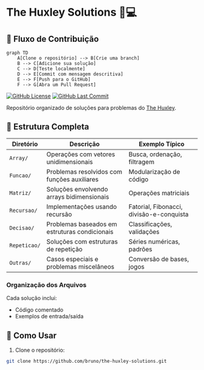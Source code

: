 # The Huxley Solutions 🧠💻

## 🔄 Fluxo de Contribuição

```mermaid
graph TD
    A[Clone o repositório] --> B[Crie uma branch]
    B --> C[Adicione sua solução]
    C --> D[Teste localmente]
    D --> E[Commit com mensagem descritiva]
    E --> F[Push para o GitHub]
    F --> G[Abra um Pull Request]
```

[![GitHub License](https://img.shields.io/github/license/bruno/the-huxley-solutions?style=flat-square)](LICENSE)
[![GitHub Last Commit](https://img.shields.io/github/last-commit/bruno/the-huxley-solutions?style=flat-square)](https://github.com/bruno/the-huxley-solutions/commits/main)

Repositório organizado de soluções para problemas do [The Huxley](https://www.thehuxley.com/).

## 📂 Estrutura Completa

| Diretório       | Descrição                                                                 | Exemplo Típico                  |
|-----------------|---------------------------------------------------------------------------|----------------------------------|
| `Array/`        | Operações com vetores unidimensionais                                    | Busca, ordenação, filtragem     |
| `Funcao/`       | Problemas resolvidos com funções auxiliares                              | Modularização de código         |
| `Matriz/`       | Soluções envolvendo arrays bidimensionais                                | Operações matriciais            |
| `Recursao/`     | Implementações usando recursão                                           | Fatorial, Fibonacci, divisão-e-conquista |
| `Decisao/`      | Problemas baseados em estruturas condicionais                            | Classificações, validações      |
| `Repeticao/`    | Soluções com estruturas de repetição                                     | Séries numéricas, padrões       |
| `Outras/`       | Casos especiais e problemas miscelâneos                                  | Conversão de bases, jogos       |

### Organização dos Arquivos
Cada solução inclui:
- Código comentado
- Exemplos de entrada/saída

## 🚀 Como Usar

1. Clone o repositório:
```bash
git clone https://github.com/bruno/the-huxley-solutions.git